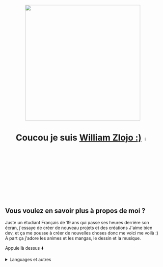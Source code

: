 <p align="center">
<img width=375 src=https://media.discordapp.net/attachments/611654295355654145/854118996042055700/unknown.png>
</p>


## <h1 align="center">Coucou je suis <a href="http://willydev.xyz">William Zlojo :)</a><img src="https://camo.githubusercontent.com/e8e7b06ecf583bc040eb60e44eb5b8e0ecc5421320a92929ce21522dbc34c891/68747470733a2f2f6d656469612e67697068792e636f6d2f6d656469612f6876524a434c467a6361737252346961377a2f67697068792e676966" width="5%"></h1>

## Vous voulez en savoir plus à propos de moi ?
Juste un étudiant Français de 19 ans qui passe ses heures derrière son écran, j'essaye de créer de nouveau projets et des créations
J'aime bien dev, et ça me pousse à créer de nouvelles choses donc me voici me voilà :)</br>
A part ça j'adore les animes et les mangas, le dessin et la musique.

Appuie là dessus ⬇️

<details>
<summary>Languages et autres</summary>

##### _J'adore celles ci mais... <3_

![HTML5](https://img.shields.io/badge/-HTML-black?style=for-the-badge&logo=html5)
![CSS](https://img.shields.io/badge/-CSS-red?style=for-the-badge&logo=css3)
![SQL](https://img.shields.io/badge/-SQL-blue?style=for-the-badge&logo=postgresql)

##### _J'utilise aussi celles ci_

![PHP](https://img.shields.io/badge/-PHP-503399?style=for-the-badge&logo=php)
![Python](https://img.shields.io/badge/-Python-31556E?style=for-the-badge&logo=python)
![Java](https://img.shields.io/badge/-Java-C5A42F?style=for-the-badge&logo=java)

##### _J'aimerais beacoup apprendre (genre vraiment)_
![SASS](https://img.shields.io/badge/-SASS-pink?style=for-the-badge&logo=sass)
![JavaScript](https://img.shields.io/badge/-JS-000000?style=for-the-badge&logo=javascript)
![NodeJS](https://img.shields.io/badge/-node.JS-43853D?style=for-the-badge&logo=node.js&logoColor=white)
![C](https://img.shields.io/badge/-C-blue?style=for-the-badge&logo=c&logoColor=white)

##### _J'utilise aussi..._
![ADOBE](https://camo.githubusercontent.com/e2acd10b65629decd7535dcd7bae94b0aaaaff16518a374b0a5ff251bfc8bd7d/68747470733a2f2f696d672e736869656c64732e696f2f62616467652f61646f62652532302d2532334646303030302e7376673f267374796c653d666f722d7468652d6261646765266c6f676f3d61646f6265266c6f676f436f6c6f723d7768697465) ![ADOBEPS](https://camo.githubusercontent.com/8abb0f6e6797117e6a2f42c00a2d666f2d9746aa5a11451e8f18f26f6bd99166/68747470733a2f2f696d672e736869656c64732e696f2f62616467652f61646f626525323070686f746f73686f702532302d2532333331413846462e7376673f267374796c653d666f722d7468652d6261646765266c6f676f3d61646f626525323070686f746f73686f70266c6f676f436f6c6f723d7768697465)
![GIT](https://camo.githubusercontent.com/22d1116e541b7b380161ed7c77ceb24e5e88a71acbec6d9dae7a5624b23a46fd/68747470733a2f2f696d672e736869656c64732e696f2f62616467652f6769742532302d2532334630353033332e7376673f267374796c653d666f722d7468652d6261646765266c6f676f3d676974266c6f676f436f6c6f723d7768697465)
![RASPi](https://camo.githubusercontent.com/99bf3b488d680b2818999c752817d99a99989a6c47bd286ca038453143e11aeb/68747470733a2f2f696d672e736869656c64732e696f2f62616467652f2d52617370626572727925323050692d4335314134413f7374796c653d666f722d7468652d6261646765266c6f676f3d5261737062657272792d5069)
![Win](https://img.shields.io/badge/-Win-blue?style=for-the-badge&logo=Windows&logoColor=white)
![Debian](https://img.shields.io/badge/-debian-D70A53?style=for-the-badge&logo=debian&logoColor=white)
![Ubuntu](https://img.shields.io/badge/-ubuntu-FF6C37?style=for-the-badge&logo=ubuntu&logoColor=white)
![MAC](https://img.shields.io/badge/-MacOS-silver?style=for-the-badge&logo=Macos&logoColor=white)


___

Si jamais vous avez quelques questions à poser n'hésitez pas ma boîte mail est ouverte
Feel free de me contacter !
